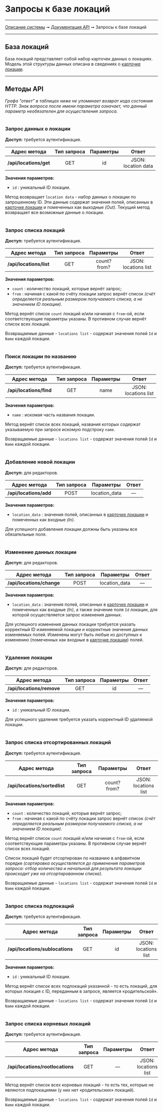 # Запросы к базе локаций

----
[Описание системы](../index.md) ➞ [Документация API](index.md) ➞ Запросы к базе локаций

----

## База локаций

База локаций представляет собой набор карточек данных о локациях. Модель этой структуры данных описана в сведениях о [карточке локации](../datadoc/location_card.md).

----

## Методы API

*Графа "ответ" в таблицах ниже не упоминает возврат кода состояния HTTP.*
*Знак вопроса после имени параметра означает, что данный параметр необязателен для осуществления запроса.*
<br/><br/>

### Запрос данных о локации

**Доступ:** требуется аутентификация.

|	Адрес метода				|	Тип запроса			|	Параметры			| Ответ
|	:----:						|	:----:				|	:----:				| :----:
| **/api/locations/get**		|	GET					| id					| JSON:<br/>location data

**Значения параметров:**
* `id` : уникальный ID локации.

Метод возвращает `location data` - набор данных о локации по запрошенному ID. Эти данные содержат значения полей, описанных в [карточке локации](../datadoc/location_card.md) и помеченных как выходные *(Out)*. Текущий метод возвращает все возможные данные о локации.
<br/><br/>

### Запрос списка локаций

**Доступ:** требуется аутентификация.

|	Адрес метода				|	Тип запроса			|	Параметры			| Ответ
|	:----:						|	:----:				|	:----:				| :----:
| **/api/locations/list**		|	GET					| count?<br/>from?		| JSON:<br/>locations list

**Значения параметров:**
* `count` : количество локаций, которые вернёт запрос;
* `from` : начиная с какой по счёту локации запрос вернёт список *(счёт определяется реальным размером получаемого списка, а не значением ID локации)*.

Метод вернёт список `count` локаций и/или начиная с `from`-ой, если соответствующие параметры указаны. В противном случае вернёт список всех локаций.

Возвращаемые данные - `locations list` - содержат значения полей `Id` и `Name` каждой локации.
<br/><br/>

### Поиск локации по названию

**Доступ:** требуется аутентификация.

|	Адрес метода				|	Тип запроса			|	Параметры			| Ответ
|	:----:						|	:----:				|	:----:				| :----:
| **/api/locations/find**		|	GET					| name					| JSON:<br/>locations list

**Значения параметров:**
* `name` : искомая часть названия локации.

Метод вернёт список всех локаций, названия которых содержат указываемую при запросе искомую подстроку `name`.

Возвращаемые данные - `locations list` - содержат значения полей `Id` и `Name` каждой локации.
<br/><br/>

### Добавление новой локации

**Доступ:** для редакторов.

|	Адрес метода				|	Тип запроса			|	Параметры			| Ответ
|	:----:						|	:----:				|	:----:				| :----:
| **/api/locations/add**		|	POST				| location_data			| —

**Значения параметров:**
* `location_data` : значения полей, описанных в [карточке локации](../datadoc/location_card.md) и помеченных как входные *(In)*.

Для успешного добавления локации должны быть указаны все обязательные поля.
<br/><br/>

### Изменение данных локации

**Доступ:** для редакторов.

|	Адрес метода				|	Тип запроса			|	Параметры			| Ответ
|	:----:						|	:----:				|	:----:				| :----:
| **/api/locations/change**		|	POST				| location_data			| —

**Значения параметров:**
* `location_data` : значения полей, описанных в [карточке локации](../datadoc/location_card.md) и помеченных как входные *(In)*, а также значение поля `Id` локации, для которой осуществляется запрос изменения данных.

Для успешного изменения данных локации требуется указать корректный ID изменяемой локации и корректные значения данных изменяемых полей. Изменены могут быть любые из доступных к изменению (помеченных как входные в [карточке локации](../datadoc/location_card.md)) полей.
<br/><br/>

### Удаление локации

**Доступ:** для редакторов.

|	Адрес метода				|	Тип запроса			|	Параметры			| Ответ
|	:----:						|	:----:				|	:----:				| :----:
| **/api/locations/remove**		|	GET					| id					| —

**Значения параметров:**
* `id` : уникальный ID локации.

Для успешного удаления требуется указать корректный ID удаляемой локации.
<br/><br/>

### Запрос списка отсортированных локаций

**Доступ:** требуется аутентификация.

|	Адрес метода				|	Тип запроса			|	Параметры			| Ответ
|	:----:						|	:----:				|	:----:				| :----:
| **/api/locations/sortedlist**	|	GET					| count?<br/>from?		| JSON:<br/>locations list

**Значения параметров:**
* `count` : количество локаций, которые вернёт запрос;
* `from` : начиная с какой по счёту локации запрос вернёт список *(счёт определяется реальным размером получаемого списка, а не значением ID локации)*.

Метод вернёт список `count` локаций и/или начиная с `from`-ой, если соответствующие параметры указаны. В противном случае вернёт список всех локаций.

Список локаций будет отсортирован по названию в алфавитном порядке *(сортировка осуществляется до применения параметров запроса: отбор количества и начальной для результата локации происходит уже на отсортированном списке)*.

Возвращаемые данные - `locations list` - содержат значения полей `Id` и `Name` каждой локации.
<br/><br/>

### Запрос списка подлокаций

**Доступ:** требуется аутентификация.

|	Адрес метода					|	Тип запроса			|	Параметры			| Ответ
|	:----:							|	:----:				|	:----:				| :----:
| **/api/locations/sublocations**	|	GET					| id					| JSON:<br/>locations list

**Значения параметров:**
* `id` : уникальный ID локации.

Метод вернёт список всех подлокаций указанной - то есть локаций, для которых локация с ID, переданным в запросе, является «родительской».

Возвращаемые данные - `locations list` - содержат значения полей `Id` и `Name` каждой локации.
<br/><br/>

### Запрос списка корневых локаций

**Доступ:** требуется аутентификация.

|	Адрес метода					|	Тип запроса			|	Параметры			| Ответ
|	:----:							|	:----:				|	:----:				| :----:
| **/api/locations/rootlocations**	|	GET					| —						| JSON:<br/>locations list

Метод вернёт список всех корневых локаций - то есть тех, которые не являются подлокациями (у них нет «родительских» локаций).

Возвращаемые данные - `locations list` - содержат значения полей `Id` и `Name` каждой локации.
<br/><br/>
